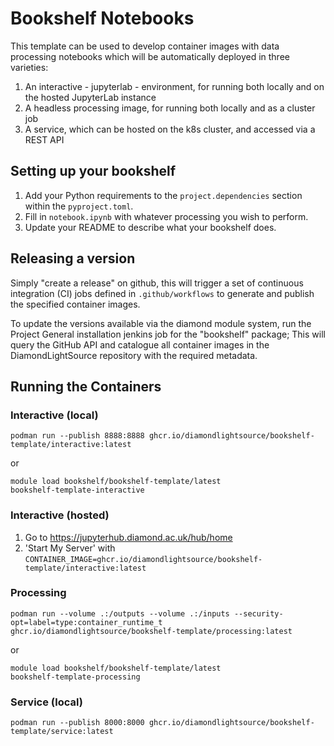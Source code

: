 # Bookshelf Notebooks

This template can be used to develop container images with data processing notebooks which will be automatically deployed in three varieties:

1. An interactive - jupyterlab - environment, for running both locally and on the hosted JupyterLab instance
2. A headless processing image, for running both locally and as a cluster job
3. A service, which can be hosted on the k8s cluster, and accessed via a REST API

## Setting up your bookshelf

1. Add your Python requirements to the `project.dependencies` section within the `pyproject.toml`.
2. Fill in `notebook.ipynb` with whatever processing you wish to perform.
3. Update your README to describe what your bookshelf does.

## Releasing a version

Simply "create a release" on github, this will trigger a set of continuous integration (CI) jobs defined in `.github/workflows` to generate and publish the specified container images.

To update the versions available via the diamond module system, run the Project General installation jenkins job for the "bookshelf" package;
This will query the GitHub API and catalogue all container images in the DiamondLightSource repository with the required metadata.

## Running the Containers

### Interactive (local)

```
podman run --publish 8888:8888 ghcr.io/diamondlightsource/bookshelf-template/interactive:latest
```
or
```
module load bookshelf/bookshelf-template/latest
bookshelf-template-interactive
```

### Interactive (hosted)

1.  Go to https://jupyterhub.diamond.ac.uk/hub/home
2.  'Start My Server' with `CONTAINER_IMAGE=ghcr.io/diamondlightsource/bookshelf-template/interactive:latest`

### Processing

```
podman run --volume .:/outputs --volume .:/inputs --security-opt=label=type:container_runtime_t ghcr.io/diamondlightsource/bookshelf-template/processing:latest
```
or
```
module load bookshelf/bookshelf-template/latest
bookshelf-template-processing
```

### Service (local)

```
podman run --publish 8000:8000 ghcr.io/diamondlightsource/bookshelf-template/service:latest
```
